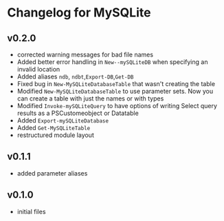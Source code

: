 # Changelog for MySQLite

## v0.2.0

+ corrected warning messages for bad file names
+ Added better error handling in `New--mySQLiteDB` when specifying an invalid location
+ Added aliases `ndb`, `ndbt`,`Export-DB`,`Get-DB`
+ Fixed bug in `New-MySQLiteDatabaseTable` that wasn't creating the table
+ Modified `New-MySQLiteDatabaseTable` to use parameter sets. Now you can create a table with just the names or with types
+ Modified `Invoke-mySQLiteQuery` to have options of writing Select query results as a PSCustomeobject or Datatable
+ Added `Export-mySQLiteDatabase`
+ Added `Get-MySQLiteTable`
+ restructured module layout

## v0.1.1

+ added parameter aliases

## v0.1.0

+ initial files